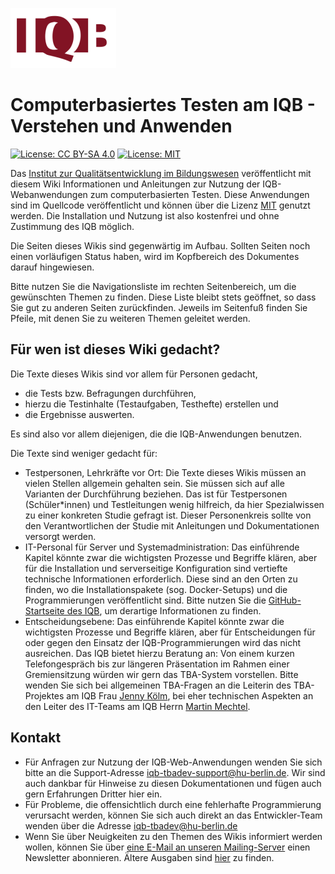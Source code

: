![iqb online assessment applications with relations: Startseite Wiki](https://github.com/iqb-berlin/iqb-berlin.github.io/blob/master/assets/IQB-LogoA.png) 
# **Computerbasiertes Testen am IQB - Verstehen und Anwenden** 

[![License: CC BY-SA 4.0](https://img.shields.io/badge/License-CC%20BY--SA%204.0-lightgrey.svg)](https://creativecommons.org/licenses/by-sa/4.0/) [![License: MIT](https://img.shields.io/badge/License-MIT-yellow.svg?style=flat-square)](https://opensource.org/licenses/MIT)

Das [Institut zur Qualitätsentwicklung im Bildungswesen](https://www.iqb.hu-berlin.de) veröffentlicht mit diesem Wiki Informationen und Anleitungen zur Nutzung der IQB-Webanwendungen zum computerbasierten Testen. Diese Anwendungen sind im Quellcode veröffentlicht und können über die Lizenz [MIT](https://opensource.org/licenses/MIT) genutzt werden. Die Installation und Nutzung ist also kostenfrei und ohne Zustimmung des IQB möglich. 

Die Seiten dieses Wikis sind gegenwärtig im Aufbau. Sollten Seiten noch einen vorläufigen Status haben, wird im Kopfbereich des Dokumentes darauf hingewiesen.

Bitte nutzen Sie die Navigationsliste im rechten Seitenbereich, um die gewünschten Themen zu finden. Diese Liste bleibt stets geöffnet, so dass Sie gut zu anderen Seiten zurückfinden. Jeweils im Seitenfuß finden Sie Pfeile, mit denen Sie zu weiteren Themen geleitet werden.

## Für wen ist dieses Wiki gedacht?
Die Texte dieses Wikis sind vor allem für Personen gedacht, 
* die Tests bzw. Befragungen durchführen,
* hierzu die Testinhalte (Testaufgaben, Testhefte) erstellen und 
* die Ergebnisse auswerten.

Es sind also vor allem diejenigen, die die IQB-Anwendungen benutzen.

Die Texte sind weniger gedacht für:
* Testpersonen, Lehrkräfte vor Ort: Die Texte dieses Wikis müssen an vielen Stellen allgemein gehalten sein. Sie müssen sich auf alle Varianten der Durchführung beziehen. Das ist für Testpersonen (Schüler*innen) und Testleitungen wenig hilfreich, da hier Spezialwissen zu einer konkreten Studie gefragt ist. Dieser Personenkreis sollte von den Verantwortlichen der Studie mit Anleitungen und Dokumentationen versorgt werden.
* IT-Personal für Server und Systemadministration: Das einführende Kapitel könnte zwar die wichtigsten Prozesse und Begriffe klären, aber für die Installation und serverseitige Konfiguration sind vertiefte technische Informationen erforderlich. Diese sind an den Orten zu finden, wo die Installationspakete (sog. Docker-Setups) und die Programmierungen veröffentlicht sind. Bitte nutzen Sie die [GitHub-Startseite des IQB](https://iqb-berlin.github.io/), um derartige Informationen zu finden.
* Entscheidungsebene: Das einführende Kapitel könnte zwar die wichtigsten Prozesse und Begriffe klären, aber für Entscheidungen für oder gegen den Einsatz der IQB-Programmierungen wird das nicht ausreichen. Das IQB bietet hierzu Beratung an: Von einem kurzen Telefongespräch bis zur längeren Präsentation im Rahmen einer Gremiensitzung würden wir gern das TBA-System vorstellen. Bitte wenden Sie sich bei allgemeinen TBA-Fragen an die Leiterin des TBA-Projektes am IQB Frau [Jenny Kölm](mailto:jenny.koelm@iqb.hu-berlin.de), bei eher technischen Aspekten an den Leiter des IT-Teams am IQB Herrn [Martin Mechtel](mailto:mechtel@iqb.hu-berlin.de).

## Kontakt
* Für Anfragen zur Nutzung der IQB-Web-Anwendungen wenden Sie sich bitte an die Support-Adresse [iqb-tbadev-support@hu-berlin.de](mailto:iqb-tbadev-support@hu-berlin.de). Wir sind auch dankbar für Hinweise zu diesen Dokumentationen und fügen auch gern Erfahrungen Dritter hier ein.
* Für Probleme, die offensichtlich durch eine fehlerhafte Programmierung verursacht werden, können Sie sich auch direkt an das Entwickler-Team wenden über die Adresse [iqb-tbadev@hu-berlin.de](mailto:iqb-tbadev@hu-berlin.de)
* Wenn Sie über Neuigkeiten zu den Themen des Wikis informiert werden wollen, können Sie über [eine E-Mail an unseren Mailing-Server](mailto:sympa@lists.hu-berlin.de?subject=subscribe%20iqb-tbadev-news) einen Newsletter abonnieren. Ältere Ausgaben sind [hier](Newsletter-Archiv) zu finden.

